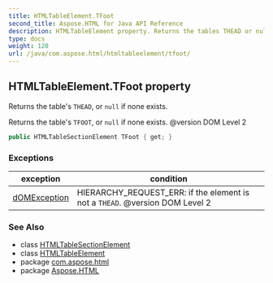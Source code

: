 ```yaml
---
title: HTMLTableElement.TFoot
second_title: Aspose.HTML for Java API Reference
description: HTMLTableElement property. Returns the tables THEAD or null if none exists
type: docs
weight: 120
url: /java/com.aspose.html/htmltableelement/tfoot/
---
```

## HTMLTableElement.TFoot property

Returns the table's `THEAD`, or `null` if none exists.

Returns the table's `TFOOT`, or `null` if none exists. @version DOM Level 2

```java
public HTMLTableSectionElement TFoot { get; }
```

### Exceptions

| exception | condition |
| --- | --- |
| [dOMException](../../../com.aspose.html.dom/domexception/) | HIERARCHY_REQUEST_ERR: if the element is not a `THEAD`. @version DOM Level 2 |

### See Also

* class [HTMLTableSectionElement](../../htmltablesectionelement/)
* class [HTMLTableElement](../)
* package [com.aspose.html](../../../com.aspose.html/)
* package [Aspose.HTML](../../../)
